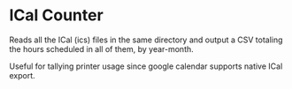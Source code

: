 # ICal Counter

Reads all the ICal (ics) files in the same directory and output a CSV totaling the hours scheduled in all of them, by year-month.

Useful for tallying printer usage since google calendar supports native ICal export.
